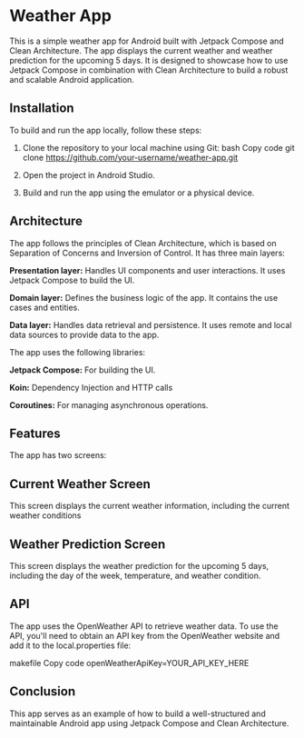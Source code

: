 # Weather App
This is a simple weather app for Android built with Jetpack Compose and Clean Architecture. 
The app displays the current weather and weather prediction for the upcoming 5 days. 
It is designed to showcase how to use Jetpack Compose in combination with Clean Architecture to build a robust and scalable Android application.

## Installation
To build and run the app locally, follow these steps:

1. Clone the repository to your local machine using Git:
bash
Copy code
git clone https://github.com/your-username/weather-app.git
2. Open the project in Android Studio.

3. Build and run the app using the emulator or a physical device.

## Architecture
The app follows the principles of Clean Architecture, which is based on Separation of Concerns and Inversion of Control. It has three main layers:

**Presentation layer:** 
Handles UI components and user interactions. 
It uses Jetpack Compose to build the UI.

**Domain layer:** 
Defines the business logic of the app. 
It contains the use cases and entities.

**Data layer:** 
Handles data retrieval and persistence. 
It uses remote and local data sources 
to provide data to the app.

The app uses the following libraries:

**Jetpack Compose:** 
For building the UI.

**Koin:**
Dependency Injection and HTTP calls

**Coroutines:** 
For managing asynchronous operations.

## Features
The app has two screens:

## Current Weather Screen
This screen displays the current weather information, including the current weather conditions

## Weather Prediction Screen
This screen displays the weather prediction for the upcoming 5 days, including the day of the week, temperature, and weather condition.

## API
The app uses the OpenWeather API to retrieve weather data. To use the API, you'll need to obtain an API key from the OpenWeather website and add it to the local.properties file:

makefile
Copy code
openWeatherApiKey=YOUR_API_KEY_HERE
## Conclusion
This app serves as an example of how to build a well-structured and maintainable Android app using Jetpack Compose and Clean Architecture. 
